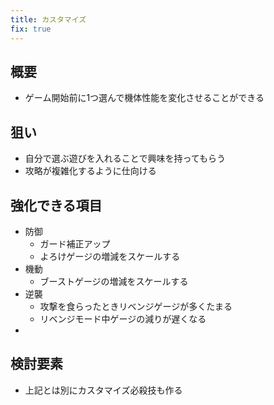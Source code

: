```yaml
---
title: カスタマイズ
fix: true
---
```


## 概要
* ゲーム開始前に1つ選んで機体性能を変化させることができる

## 狙い
* 自分で選ぶ遊びを入れることで興味を持ってもらう
* 攻略が複雑化するように仕向ける

## 強化できる項目
* 防御
    * ガード補正アップ
    * よろけゲージの増減をスケールする
* 機動
    * ブーストゲージの増減をスケールする
* 逆襲
    * 攻撃を食らったときリベンジゲージが多くたまる
    * リベンジモード中ゲージの減りが遅くなる
* 

## 検討要素
* 上記とは別にカスタマイズ必殺技も作る
